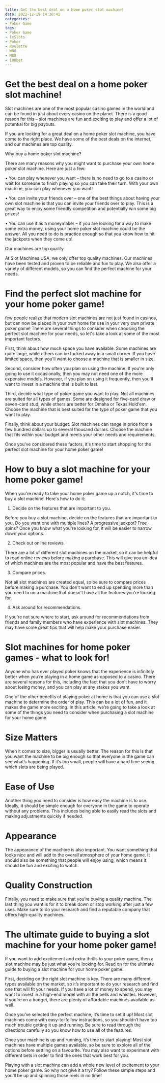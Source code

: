 ```yaml
---
title: Get the best deal on a home poker slot machine!
date: 2022-12-19 14:36:41
categories:
- Poker Game
tags:
- Poker Game
- 1xSlots
- Poker
- Roulette
- W88
- M88
- 188bet
---
```



#  Get the best deal on a home poker slot machine!

Slot machines are one of the most popular casino games in the world and can be found in just about every casino on the planet. There is a good reason for this – slot machines are fun and exciting to play and offer a lot of potential for big payouts.

If you are looking for a great deal on a home poker slot machine, you have come to the right place. We have some of the best deals on the internet, and our machines are top quality.

Why buy a home poker slot machine?

There are many reasons why you might want to purchase your own home poker slot machine. Here are just a few:

• You can play whenever you want – there is no need to go to a casino or wait for someone to finish playing so you can take their turn. With your own machine, you can play whenever you want!

• You can invite your friends over – one of the best things about having your own slot machine is that you can invite your friends over to play. This is a great way to enjoy some friendly competition and potentially win some big prizes!

• You can use it as a moneymaker – if you are looking for a way to make some extra money, using your home poker slot machine could be the answer. All you need to do is practice enough so that you know how to hit the jackpots when they come up!

Our machines are top quality

At Slot Machines USA, we only offer top quality machines. Our machines have been tested and proven to be reliable and fun to play. We also offer a variety of different models, so you can find the perfect machine for your needs.

#  Find the perfect slot machine for your home poker game!

few people realize that modern slot machines are not just found in casinos, but can now be placed in your own home for use in your very own private poker game! There are several things to consider when choosing the perfect slot machine for your needs, so let's take a look at some of the most important factors.

First, think about how much space you have available. Some machines are quite large, while others can be tucked away in a small corner. If you have limited space, then you'll want to choose a machine that is smaller in size.

Second, consider how often you plan on using the machine. If you're only going to use it occasionally, then you may not need one of the more expensive models. However, if you plan on using it frequently, then you'll want to invest in a machine that is built to last.

Third, decide what type of poker game you want to play. Not all machines are suited for all types of games. Some are designed for five-card draw or seven-card stud, while others are better for Omaha or Texas Hold'em. Choose the machine that is best suited for the type of poker game that you want to play.

Finally, think about your budget. Slot machines can range in price from a few hundred dollars up to several thousand dollars. Choose the machine that fits within your budget and meets your other needs and requirements.

Once you've considered these factors, it's time to start shopping for the perfect slot machine for your home poker game!

#  How to buy a slot machine for your home poker game!

When you're ready to take your home poker game up a notch, it's time to buy a slot machine! Here's how to do it:

1. Decide on the features that are important to you.

Before you buy a slot machine, decide on the features that are important to you. Do you want one with multiple lines? A progressive jackpot? Free spins? Once you know what you're looking for, it will be easier to narrow down your options.

2. Check out online reviews.

There are a lot of different slot machines on the market, so it can be helpful to read online reviews before making a purchase. This will give you an idea of which machines are the most popular and have the best features.

3. Compare prices.

Not all slot machines are created equal, so be sure to compare prices before making a purchase. You don't want to end up spending more than you need to on a machine that doesn't have all the features you're looking for.

4. Ask around for recommendations.

If you're not sure where to start, ask around for recommendations from friends and family members who have experience with slot machines. They may have some great tips that will help make your purchase easier.

#  Slot machines for home poker games - what to look for!

Anyone who has ever played poker knows that the experience is infinitely better when you’re playing in a home game as opposed to a casino. There are several reasons for this, including the fact that you don’t have to worry about losing money, and you can play at any stakes you want.

One of the other benefits of playing poker at home is that you can use a slot machine to determine the order of play. This can be a lot of fun, and it makes the game more exciting. In this article, we’re going to take a look at some of the things you need to consider when purchasing a slot machine for your home game.

# Size Matters

When it comes to size, bigger is usually better. The reason for this is that you want the machine to be big enough so that everyone in the game can see what’s happening. If it’s too small, people will have a hard time seeing which slots are being played.

# Ease of Use

Another thing you need to consider is how easy the machine is to use. Ideally, it should be simple enough for everyone in the game to operate without any problems. This includes being able to easily read the slots and making adjustments quickly if needed.

# Appearance

The appearance of the machine is also important. You want something that looks nice and will add to the overall atmosphere of your home game. It should also be something that people will enjoy using, which means it should be fun and exciting to watch.

# Quality Construction

Finally, you need to make sure that you’re buying a quality machine. The last thing you want is for it to break down or stop working after just a few uses. Make sure to do your research and find a reputable company that offers high-quality machines.

#  The ultimate guide to buying a slot machine for your home poker game!

If you want to add excitement and extra thrills to your poker game, then a slot machine may be just what you’re looking for. Read on for the ultimate guide to buying a slot machine for your home poker game!

First, deciding on the right slot machine is key. There are many different types available on the market, so it’s important to do your research and find one that will fit your needs. If you have a lot of money to spend, you may want to invest in a high-end model with all the bells and whistles. However, if you’re on a budget, there are plenty of affordable machines available as well.

Once you’ve selected the perfect machine, it’s time to set it up! Most slot machines come with easy-to-follow instructions, so you shouldn’t have too much trouble getting it up and running. Be sure to read through the directions carefully so you know how to use all of the features.

Once your machine is up and running, it’s time to start playing! Most slot machines have multiple games available, so be sure to explore all of the options before settling on a favourite. You may also want to experiment with different bets in order to find the ones that work best for you.

Playing with a slot machine can add a whole new level of excitement to your home poker game. So why not give it a try? Follow these simple steps and you’ll be up and spinning those reels in no time!